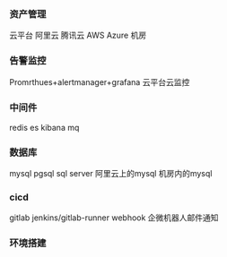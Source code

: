 ### 资产管理
云平台
阿里云
腾讯云
AWS
Azure
机房
### 告警监控
Promrthues+alertmanager+grafana
云平台云监控
### 中间件
redis
es
kibana
mq
### 数据库
mysql pgsql sql server
阿里云上的mysql
机房内的mysql
### cicd
gitlab jenkins/gitlab-runner webhook 企微机器人邮件通知
### 环境搭建